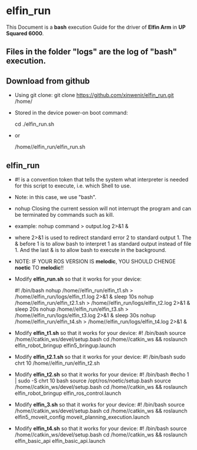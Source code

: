 # elfin_run
This Document is a **bash** execution Guide for the driver of **Elfin Arm** in **UP Squared 6000**.

## Files in the folder "logs" are the log of "bash" execution.

## Download from github

- Using git clone:
    git clone https://github.com/xinwenir/elfin_run.git /home/<Your Name>

- Stored in the device power-on boot command:

    cd <YOUR PATH OF ELFIN_RUN>
    ./elfin_run.sh

- or

    /home/<Your Name>/elfin_run/elfin_run.sh

## elfin_run
- #! is a convention token that tells the system what interpreter is needed for this script to execute, i.e. which Shell to use. 
- Note: in this case, we use "bash".
- nohup Closing the current session will not interrupt the program and can be terminated by commands such as kill.
- example:
    nohup command > output.log 2>&1 &
- where 2>&1 is used to redirect standard error 2 to standard output 1. The & before 1 is to allow bash to interpret 1 as standard output instead of file 1. And the last & is to allow bash to execute in the background.

- NOTE: IF YOUR ROS VERSION IS **melodic**, YOU SHOULD CHENGE **noetic** TO **melodic**!!
- Modify **elfin_run.sh** so that it works for your device:

    #! /bin/bash
    nohup /home/<Your Name>/elfin_run/elfin_t1.sh > /home/<Your Name>/elfin_run/logs/elfin_t1.log 2>&1 &
    sleep 10s
    nohup /home/<Your Name>/elfin_run/elfin_t2.1.sh > /home/<Your Name>/elfin_run/logs/elfin_t2.log 2>&1 & 
    sleep 20s
    nohup /home/<Your Name>/elfin_run/elfin_t3.sh > /home/<Your Name>/elfin_run/logs/elfin_t3.log 2>&1 &
    sleep 30s
    nohup /home/<Your Name>/elfin_run/elfin_t4.sh > /home/<Your Name>/elfin_run/logs/elfin_t4.log 2>&1 &

- Modify **elfin_t1.sh** so that it works for your device: 
    #! /bin/bash
    source /home/<Your Name>/catkin_ws/devel/setup.bash
    cd /home/<Your Name>/catkin_ws && roslaunch elfin_robot_bringup elfin5_bringup.launch

- Modify **elfin_t2.1.sh** so that it works for your device: 
    #! /bin/bash
    sudo chrt 10 /home/<Your Name>/elfin_run/elfin_t2.sh

- Modify **elfin_t2.sh** so that it works for your device: 
    #! /bin/bash
    #echo 1 | sudo -S chrt 10 bash
    source /opt/ros/noetic/setup.bash
    source /home/<Your Name>/catkin_ws/devel/setup.bash
    cd /home/<Your Name>/catkin_ws && roslaunch elfin_robot_bringup elfin_ros_control.launch

- Modify **elfin_3.sh** so that it works for your device: 
    #! /bin/bash
    source /home/<Your Name>/catkin_ws/devel/setup.bash
    cd /home/<Your Name>/catkin_ws && roslaunch elfin5_moveit_config moveit_planning_execution.launch

- Modify **elfin_t4.sh** so that it works for your device: 
    #! /bin/bash
    source /home/<Your Name>/catkin_ws/devel/setup.bash
    cd /home/<Your Name>/catkin_ws && roslaunch elfin_basic_api elfin_basic_api.launch
